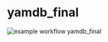 # yamdb_final
![example workflow](https://github.com/AlexBatanov/yamdb_final/actions/workflows/yamdb_workflow.yml/badge.svg)
yamdb_final
